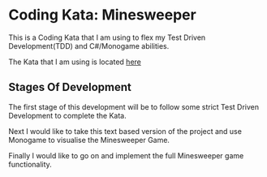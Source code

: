 # Coding Kata: Minesweeper

This is a Coding Kata that I am using to flex my Test Driven Development(TDD) and C#/Monogame abilities.

The Kata that I am using is located [here](https://codingdojo.org/kata/Minesweeper/)

## Stages Of Development

The first stage of this development will be to follow some strict Test Driven Development to complete the Kata.

Next I would like to take this text based version of the project and use Monogame to visualise the Minesweeper Game.

Finally I would like to go on and implement the full Minesweeper game functionality.

